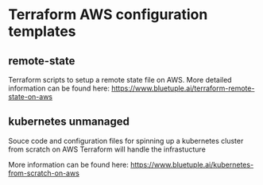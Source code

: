# Terraform AWS configuration templates

## remote-state
Terraform scripts to setup a remote state file on AWS.
More detailed information can be found here:
https://www.bluetuple.ai/terraform-remote-state-on-aws

## kubernetes unmanaged
Souce code and configuration files for spinning up a kubernetes cluster from scratch on AWS
Terraform will handle the infrastucture

More information can be found here:
https://www.bluetuple.ai/kubernetes-from-scratch-on-aws



